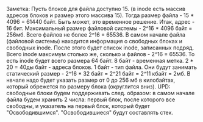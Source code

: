 Заметка:
Пусть блоков для файла доступно 15. (в inode есть массив адресов блоков и размер этого массива 15).
Тогда размер файла - 15 * 4096 = 61440 байт.
Быть может, это временное решение.
Итак, адрес - 16 бит. 
Максимальный размер файловой системы - 2^16 * 4096 байт = 256мб.
Всего файлов не более 2^16 = 65536.
В самом начале файла (файловой системы) находится информация о свободных блоках и свободных inode.
После этого будет список inode, записанных подряд.
Всего inode максимум столько же, сколько и файлов - 2^16 = 65536.
То есть inode будет всего размера 64 байт.
8 байт - временная метка.
2 * 20 = 40ды
 байт - адреса блоков.
1 байт - тип файла.
Они будут занимать статический размер - 2^16 * 32 байт = 2^21 байт = 2^11 кбайт = 2мб.
В нвчале надо будет указать размер от 0 до 256 мб в килобайтах, который обрежется по размеру блока
(округлится вниз).
UPD: свободные блоки будем поддерживать след. образом: в самом начале файла будем хранить 2 числа: первый блок,
после которого все свободны, и указатель на первый блок, который будет "Освободившимся". 
"Освободившиеся" будут составлять стек.